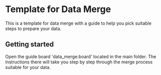 # Template for Data Merge

This is a template for data merge with a guide to help you pick suitable steps to prepare your data.

## Getting started

Open the guide board 'data_merge.board' located in the main folder. The instructions there will take you step by step through the merge process suitable for your data.